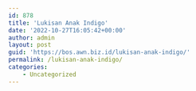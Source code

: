 ```yaml
---
id: 878
title: 'Lukisan Anak Indigo'
date: '2022-10-27T16:05:42+00:00'
author: admin
layout: post
guid: 'https://bos.awn.biz.id/lukisan-anak-indigo/'
permalink: /lukisan-anak-indigo/
categories:
    - Uncategorized
---
```


